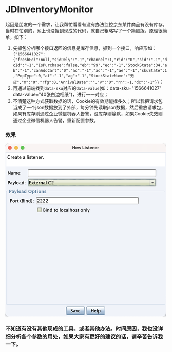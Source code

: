 # JDInventoryMonitor

起因是朋友的一个需求，让我帮忙看看有没有办法监控京东某件商品有没有库存。当时在忙别的，网上也没搜到现成的代码，就自己粗略写了一个简陋版，原理很简单，如下：
1. 先抓包分析哪个接口返回的信息是库存信息，抓到一个接口，响应形如：`{"1566641027":{"freshEdi":null,"sidDely":"-1","channel":1,"rid":"0","sid":"-1","dcId":"-1","IsPurchase":false,"eb":"99","ec":"-1","StockState":34,"ab":"-1","canAddCart":"0","ac":"-1","ad":"-1","ae":"-1","skuState":1,"PopType":0,"af":"-1","ag":"-1","StockStateName":"无货","m":"0","rfg":0,"ArrivalDate":"","v":"0","rn":-1,"dc":"-1"}}`；
2. 再通过前端找到`data-sku`对应的`data-value`(如：data-sku="1566641027" data-value="40张白边相纸")，进行一一对应；
3. 不清楚这种方式获取数据的话，Cookie的有效期能撑多久；所以我把请求包当成了一个json数据放到了外部，每分钟先读取json数据，然后重放请求包，如果有库存则通过企业微信机器人告警，没库存则静默，如果Cookie失效则通过企业微信机器人告警，重新配置参数。

### 效果
<img src="https://github.com/Ed1s0nZ/externalC2Client/blob/main/%E9%85%8D%E7%BD%AE.png" width="500px">   

### 不知道有没有其他现成的工具，或者其他办法。时间原因，我也没详细分析各个参数的用处，如果大家有更好的建议的话，请辛苦告诉我一下。
